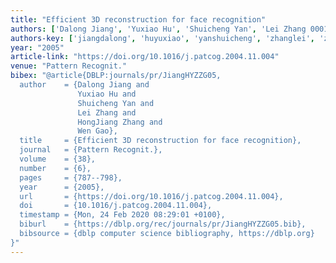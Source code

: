 ```yaml
---
title: "Efficient 3D reconstruction for face recognition"
authors: ['Dalong Jiang', 'Yuxiao Hu', 'Shuicheng Yan', 'Lei Zhang 0001', 'HongJiang Zhang', 'Wen Gao 0001']
authors-key: ['jiangdalong', 'huyuxiao', 'yanshuicheng', 'zhanglei', 'zhanghongjiang', 'gaowen']
year: "2005"
article-link: "https://doi.org/10.1016/j.patcog.2004.11.004"
venue: "Pattern Recognit."
bibex: "@article{DBLP:journals/pr/JiangHYZZG05,
  author    = {Dalong Jiang and
               Yuxiao Hu and
               Shuicheng Yan and
               Lei Zhang and
               HongJiang Zhang and
               Wen Gao},
  title     = {Efficient 3D reconstruction for face recognition},
  journal   = {Pattern Recognit.},
  volume    = {38},
  number    = {6},
  pages     = {787--798},
  year      = {2005},
  url       = {https://doi.org/10.1016/j.patcog.2004.11.004},
  doi       = {10.1016/j.patcog.2004.11.004},
  timestamp = {Mon, 24 Feb 2020 08:29:01 +0100},
  biburl    = {https://dblp.org/rec/journals/pr/JiangHYZZG05.bib},
  bibsource = {dblp computer science bibliography, https://dblp.org}
}"
---
```

